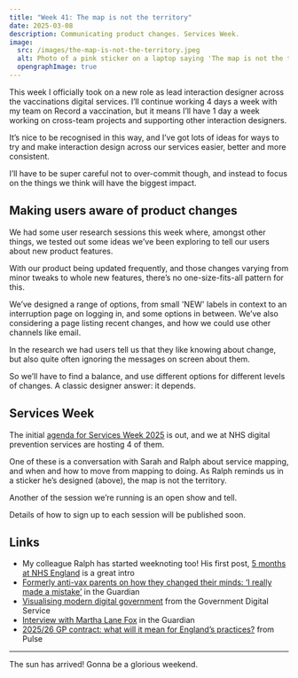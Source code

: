 ```yaml
---
title: "Week 41: The map is not the territory"
date: 2025-03-08
description: Communicating product changes. Services Week.
image:
  src: /images/the-map-is-not-the-territory.jpeg
  alt: Photo of a pink sticker on a laptop saying 'The map is not the territory'
  opengraphImage: true
---
```


This week I officially took on a new role as lead interaction designer across the vaccinations digital services. I’ll continue working 4 days a week with my team on Record a vaccination, but it means I’ll have 1 day a week working on cross-team projects and supporting other interaction designers.

It’s nice to be recognised in this way, and I’ve got lots of ideas for ways to try and make interaction design across our services easier, better and more consistent.

I’ll have to be super careful not to over-commit though, and instead to focus on the things we think will have the biggest impact.

## Making users aware of product changes

We had some user research sessions this week where, amongst other things, we tested out some ideas we’ve been exploring to tell our users about new product features.

With our product being updated frequently, and those changes varying from minor tweaks to whole new features, there’s no one-size-fits-all pattern for this.

We’ve designed a range of options, from small 'NEW' labels in context to an interruption page on logging in, and some options in between. We’ve also considering a page listing recent changes, and how we could use other channels like email.

In the research we had users tell us that they like knowing about change, but also quite often ignoring the messages on screen about them.

So we’ll have to find a balance, and use different options for different levels of changes. A classic designer answer: it depends.

## Services Week

The initial [agenda for Services Week 2025](https://services.blog.gov.uk/2025/01/30/get-involved-with-services-week-2025/) is out, and we at NHS digital prevention services are hosting 4 of them.

One of these is a conversation with Sarah and Ralph about service mapping, and when and how to move from mapping to doing. As Ralph reminds us in a sticker he’s designed (above), the map is not the territory.

Another of the session we’re running is an open show and tell.

Details of how to sign up to each session will be published soon.

## Links

* My colleague Ralph has started weeknoting too! His first post, [5 months at NHS England](https://ralphhawkins.co.uk/posts/weeknotes/2025-02-28-5-months-at-nhse/) is a great intro
* [Formerly anti-vax parents on how they changed their minds: ‘I really made a mistake’](https://www.theguardian.com/global/2025/feb/27/how-anti-vax-parents-changed-their-minds) in the Guardian
* [Visualising modern digital government](https://gds.blog.gov.uk/2025/03/07/visualising-modern-digital-government/) from the Government Digital Service
* [Interview with Martha Lane Fox](https://www.theguardian.com/media/2025/mar/08/musk-hes-horrendous-martha-lane-fox-on-diversity-tech-bros-and-international-womens-day) in the Guardian
* [2025/26 GP contract: what will it mean for England’s practices?](https://www.pulsetoday.co.uk/analysis/2025-26-contract/2025-26-gp-contract-what-will-it-mean-for-englands-practices/) from Pulse

---

The sun has arrived! Gonna be a glorious weekend.
